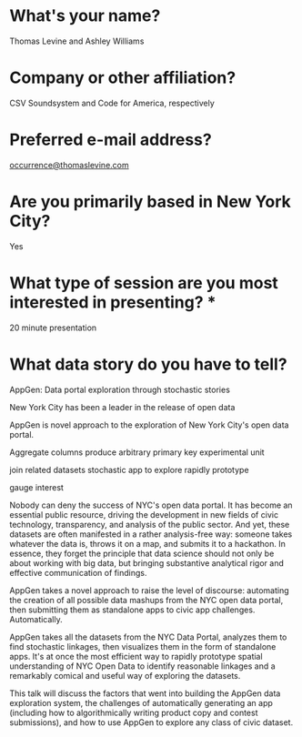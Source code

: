# What's your name?
Thomas Levine and Ashley Williams

# Company or other affiliation?
CSV Soundsystem and Code for America, respectively

# Preferred e-mail address?
occurrence@thomaslevine.com

# Are you primarily based in New York City?
Yes

# What type of session are you most interested in presenting? *
20 minute presentation

# What data story do you have to tell?
AppGen: Data portal exploration through stochastic stories

New York City has been a leader in the release of open data

AppGen is novel approach to the exploration of New York City's open data
portal. 

Aggregate columns produce arbitrary primary key experimental unit

join related datasets stochastic app to explore rapidly prototype

gauge interest

Nobody can deny the success of NYC's open data portal. It has become an essential public resource, driving the development in new fields of civic technology, transparency, and analysis of the public sector. And yet, these datasets are often manifested in a rather analysis-free way: someone takes whatever the data is, throws it on a map, and submits it to a hackathon. In essence, they forget the principle that data science should not only be about working with big data, but bringing substantive analytical rigor and effective communication of findings.

AppGen takes a novel approach to raise the level of discourse: automating the creation of all possible data mashups from the NYC open data portal, then submitting them as standalone apps to civic app challenges. Automatically.

AppGen takes all the datasets from the NYC Data Portal, analyzes them to find stochastic linkages, then visualizes them in the form of standalone apps. It's at once the most efficient way to rapidly prototype spatial understanding of NYC Open Data to identify reasonable linkages and a remarkably comical and useful way of exploring the datasets. 

This talk will discuss the factors that went into building the AppGen data exploration system, the challenges of automatically generating an app (including how to algorithmically writing product copy and contest submissions), and how to use AppGen to explore any class of civic dataset.